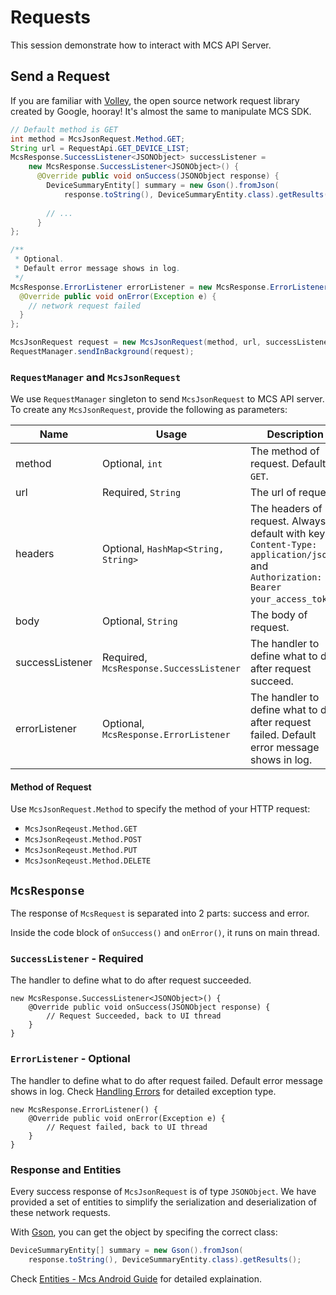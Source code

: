 # Requests

This session demonstrate how to interact with MCS API Server.

## Send a Request

If you are familiar with [Volley][volley], the open source network request library created by Google, hooray! It's almost the same to manipulate MCS SDK. 

```java
// Default method is GET 
int method = McsJsonRequest.Method.GET;
String url = RequestApi.GET_DEVICE_LIST;
McsResponse.SuccessListener<JSONObject> successListener =
    new McsResponse.SuccessListener<JSONObject>() {
      @Override public void onSuccess(JSONObject response) {
        DeviceSummaryEntity[] summary = new Gson().fromJson(
            response.toString(), DeviceSummaryEntity.class).getResults();
            
        // ...
      }
};

/**
 * Optional.
 * Default error message shows in log.
 */
McsResponse.ErrorListener errorListener = new McsResponse.ErrorListener() {
  @Override public void onError(Exception e) {
    // network request failed
  }
};

McsJsonRequest request = new McsJsonRequest(method, url, successListener, errorListener);
RequestManager.sendInBackground(request);
```

### `RequestManager` and `McsJsonRequest`

We use `RequestManager` singleton to send `McsJsonRequest` to MCS API server. To create any `McsJsonRequest`, provide the following as parameters:

| Name | Usage | Description |
| -- | -- | -- |
| method | Optional, `int` | The method of request. Default is `GET`. |
| url | Required, `String` | The url of request |
| headers | Optional, `HashMap<String, String>` | The headers of request. Always default with key `Content-Type: application/json` and `Authorization: Bearer your_access_token`. |
| body | Optional, `String` | The body of request. |
| successListener | Required, `McsResponse.SuccessListener` | The handler to define what to do after request succeed. |
| errorListener | Optional, `McsResponse.ErrorListener` | The handler to define what to do after request failed. Default error message shows in log. |


#### Method of Request

Use `McsJsonRequest.Method` to specify the method of your HTTP request:

- `McsJsonReqeust.Method.GET`
- `McsJsonReqeust.Method.POST`
- `McsJsonReqeust.Method.PUT`
- `McsJsonReqeust.Method.DELETE`


## `McsResponse`

The response of `McsRequest` is separated into 2 parts: success and error.

Inside the code block of `onSuccess()` and `onError()`, it runs on main thread.


### `SuccessListener` - Required

The handler to define what to do after request succeeded.

```
new McsResponse.SuccessListener<JSONObject>() {
    @Override public void onSuccess(JSONObject response) {
        // Request Succeeded, back to UI thread
    }
}
```

### `ErrorListener` - Optional

The handler to define what to do after request failed. Default error message shows in log. Check [Handling Errors](handling_errors.md) for detailed exception type.

```
new McsResponse.ErrorListener() {
    @Override public void onError(Exception e) {
        // Request failed, back to UI thread
    }
}
```

### Response and Entities 

Every success response of `McsJsonRequest` is of type `JSONObject`. We have provided a set of entities to simplify the serialization and deserialization of these network requests.

With [Gson][gson], you can get the object by specifing the correct class: 

```java
DeviceSummaryEntity[] summary = new Gson().fromJson(
    response.toString(), DeviceSummaryEntity.class).getResults();
```

Check [Entities - Mcs Android Guide](entities.md) for detailed explaination.



[volley]: https://android.googlesource.com/platform/frameworks/volley/
[gson]: https://github.com/google/gson